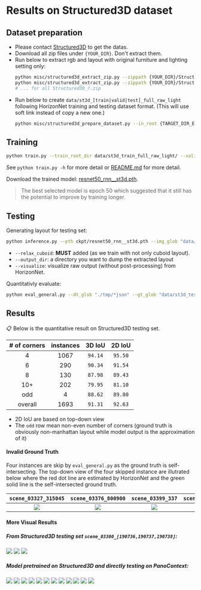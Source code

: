 # Results on Structured3D dataset

## Dataset preparation
- Please contact [Structured3D](http://structured3d-dataset.org) to get the datas.
- Download all zip files under `{YOUR_DIR}`. Don't extract them.
- Run below to extract rgb and layout with original furniture and lighting setting only:
    ```bash
    python misc/structured3d_extract_zip.py --zippath {YOUR_DIR}/Structured3D_0.zip --outdir {TARGET_DIR_EXTRACT}
    python misc/structured3d_extract_zip.py --zippath {YOUR_DIR}/Structured3D_1.zip --outdir {TARGET_DIR_EXTRACT}
    # ... for all Structured3D_?.zip
    ```
- Run below to create `data/st3d_[train|valid|test]_full_raw_light` following HorizonNet training and testing dataset format. (This will use soft link instead of copy a new one.)
    ```bash
    python misc/structured3d_prepare_dataset.py --in_root {TARGET_DIR_EXTRACT}
    ```

## Training
```bash
python train.py --train_root_dir data/st3d_train_full_raw_light/ --valid_root_dir data/st3d_valid_full_raw_light/ --id resnet50_rnn__st3d --lr 3e-4 --batch_size_train 24 --epochs 50
```
See `python train.py -h` for more detail or [README.md](https://github.com/sunset1995/HorizonNet/blob/master/README.md) for more detail.

Download the trained model: [resnet50_rnn__st3d.pth](https://drive.google.com/open?id=16v1nhL9C2VZX-qQpikCsS6LiMJn3q6gO).
> The best selected model is epoch 50 which suggested that it still has the potential to improve by training longer.

## Testing
Generating layout for testing set:
```bash
python inference.py --pth ckpt/resnet50_rnn__st3d.pth --img_glob "data/st3d_test_full_raw_light/img/*" --output_dir tmp/ --visualize --relax_cuboid
```
- `--relax_cuboid`: **MUST** added (as we train with not only cuboid layout).
- `--output_dir`: a directory you want to dump the extracted layout
- `--visualize`: visualize raw output (without post-processing) from HorizonNet.


Quantitativly evaluate:
```bash
python eval_general.py --dt_glob "./tmp/*json" --gt_glob "data/st3d_test_full_raw_light/label_cor/*"
```

## Results
:clipboard: Below is the quantitative result on Structured3D testing set.

| # of corners | instances | 3D IoU | 2D IoU |
| :----------: | :-------: | :----: | :----: |
| 4            | 1067      | `94.14`  | `95.50` |
| 6            | 290       | `90.34`  | `91.54` |
| 8            | 130       | `87.98`  | `89.43` |
| 10+          | 202       | `79.95`  | `81.10` |
| odd          | 4         | `88.62`  | `89.80` |
| overall      | 1693      | `91.31`  | `92.63` |

- 2D IoU are based on top-down view
- The `odd` row mean non-even number of corners (ground truth is obviously non-manhattan layout while model output is the approximation of it)

#### Invalid Ground Truth
Four instances are skip by `eval_general.py` as the ground truth is self-intersecting. The top-down view of the four skipped instance are illutrated below where the red dot line are estimated by HorizonNet and the green solid line is the self-intersected ground truth.

| `scene_03327_315045` | `scene_03376_800900` | `scene_03399_337` | `scene_03478_2193` |
| :--: | :--: | :--: | :--: |
| ![](assets/scene_03327_315045.txt.png) | ![](assets/scene_03376_800900.txt.png) | ![](assets/scene_03399_337.txt.png) | ![](assets/scene_03478_2193.txt.png) |

#### More Visual Results

##### From Structured3D testing set `scene_03300_[190736,190737,190738]`:
![](assets/result_scene_03300_190736.png)
![](assets/result_scene_03300_190737.png)
![](assets/result_scene_03300_190738.png)

##### Model pretrained on Structured3D and directly testing on PanoContext:
![](assets/result_pano_0019e0a0c8ca0913e543c033a843c58f.png)
![](assets/result_pano_366d3aefe55ba4d736de7d20c260392d.png)
![](assets/result_pano_4d28fa2a55f9a72dc619fa32cd29f327.png)
![](assets/result_pano_aaovfbtgrawdhs.png)
![](assets/result_pano_ablaywgetaidfh.png)
![](assets/result_pano_aycixxfsgxupdv.png)
![](assets/result_pano_cc0b312e55110f1f92799d6ae601a06d.png)
![](assets/result_pano_cca67c3d82ce02225be68d1df5905034.png)
![](assets/result_pano_cd9fa57453ec2e2b308f111e15fb3f6c.png)
![](assets/result_pano_ea422c8bd1dff8113cf803b337cafc14.png)
![](assets/result_pano_f19f1a6a5015c26e01808f72d151e894.png)
![](assets/result_pano_fd65b5c485c70c3b68c17f6a0eb23cc6.png)

